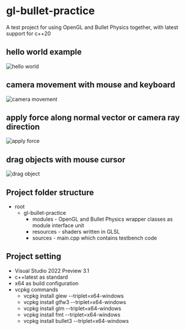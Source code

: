 # gl-bullet-practice
A test project for using OpenGL and Bullet Physics together, with latest support for c++20

## hello world example
![hello world](https://user-images.githubusercontent.com/39623255/131685890-35762f2a-ce82-44e1-ae11-8a75e731bd74.gif)

## camera movement with mouse and keyboard
![camera movement](https://user-images.githubusercontent.com/39623255/132068145-f1ecb991-5be3-47c7-b9a2-fc5979f69055.gif)

## apply force along normal vector or camera ray direction
![apply force](https://user-images.githubusercontent.com/39623255/132068167-4fa0fde3-b8ec-4905-b8be-bd37e687da9a.gif)

## drag objects with mouse cursor
![drag object](https://user-images.githubusercontent.com/39623255/132099364-ba6664b5-50d9-48d4-96fc-26609fba3b2e.gif)

## Project folder structure
- root
  - gl-bullet-practice
    - modules - OpenGL and Bullet Physics wrapper classes as module interface unit
    - resources - shaders written in GLSL
    - sources - main.cpp which contains testbench code

## Project setting
- Visual Studio 2022 Preview 3.1
- c++latest as standard
- x64 as build configuration
- vcpkg commands
  - vcpkg install glew --triplet=x64-windows
  - vcpkg install glfw3 --triplet=x64-windows
  - vcpkg install glm --triplet=x64-windows
  - vcpkg install fmt --triplet=x64-windows
  - vcpkg install bullet3 --triplet=x64-windows
